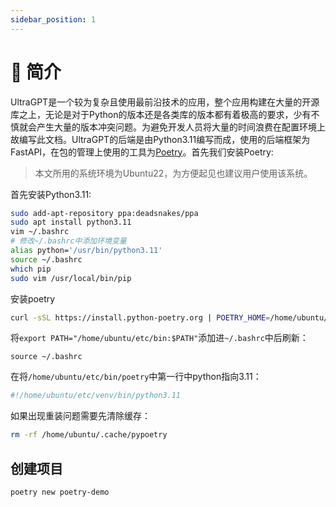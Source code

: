 ```yaml
---
sidebar_position: 1
---
```


# 🎢 简介

UltraGPT是一个较为复杂且使用最前沿技术的应用，整个应用构建在大量的开源库之上，无论是对于Python的版本还是各类库的版本都有着极高的要求，少有不慎就会产生大量的版本冲突问题。为避免开发人员将大量的时间浪费在配置环境上故编写此文档。UltraGPT的后端是由Python3.11编写而成，使用的后端框架为FastAPI，在包的管理上使用的工具为[Poetry](https://python-poetry.org/docs/)。首先我们安装Poetry:

> 本文所用的系统环境为Ubuntu22，为方便起见也建议用户使用该系统。

首先安装Python3.11:

```bash
sudo add-apt-repository ppa:deadsnakes/ppa
sudo apt install python3.11
vim ~/.bashrc
# 修改~/.bashrc中添加环境变量
alias python='/usr/bin/python3.11'
source ~/.bashrc
which pip
sudo vim /usr/local/bin/pip
```
安装poetry
```bash
curl -sSL https://install.python-poetry.org | POETRY_HOME=/home/ubuntu/etc python -
```
将`export PATH="/home/ubuntu/etc/bin:$PATH"`添加进`~/.bashrc`中后刷新：
```
source ~/.bashrc
```
在将`/home/ubuntu/etc/bin/poetry`中第一行中python指向3.11：
```bash
#!/home/ubuntu/etc/venv/bin/python3.11
```


如果出现重装问题需要先清除缓存：

```bash
rm -rf /home/ubuntu/.cache/pypoetry
```

## 创建项目

```bash
poetry new poetry-demo
```




